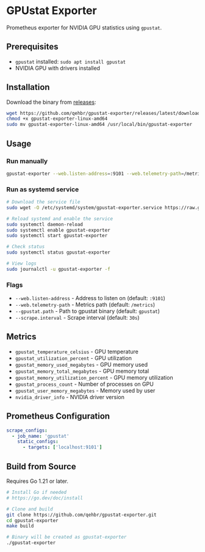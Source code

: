 # GPUstat Exporter

Prometheus exporter for NVIDIA GPU statistics using `gpustat`.

## Prerequisites

- `gpustat` installed: `sudo apt install gpustat`
- NVIDIA GPU with drivers installed

## Installation

Download the binary from [releases](https://github.com/qehbr/gpustat-exporter/releases):

```bash
wget https://github.com/qehbr/gpustat-exporter/releases/latest/download/gpustat-exporter-linux-amd64
chmod +x gpustat-exporter-linux-amd64
sudo mv gpustat-exporter-linux-amd64 /usr/local/bin/gpustat-exporter
```

## Usage

### Run manually

```bash
gpustat-exporter --web.listen-address=:9101 --web.telemetry-path=/metrics
```

### Run as systemd service

```bash
# Download the service file
sudo wget -O /etc/systemd/system/gpustat-exporter.service https://raw.githubusercontent.com/qehbr/gpustat-exporter/main/gpustat-exporter.service

# Reload systemd and enable the service
sudo systemctl daemon-reload
sudo systemctl enable gpustat-exporter
sudo systemctl start gpustat-exporter

# Check status
sudo systemctl status gpustat-exporter

# View logs
sudo journalctl -u gpustat-exporter -f
```

### Flags

- `--web.listen-address` - Address to listen on (default: `:9101`)
- `--web.telemetry-path` - Metrics path (default: `/metrics`)
- `--gpustat.path` - Path to gpustat binary (default: `gpustat`)
- `--scrape.interval` - Scrape interval (default: `30s`)

## Metrics

- `gpustat_temperature_celsius` - GPU temperature
- `gpustat_utilization_percent` - GPU utilization
- `gpustat_memory_used_megabytes` - GPU memory used
- `gpustat_memory_total_megabytes` - GPU memory total
- `gpustat_memory_utilization_percent` - GPU memory utilization
- `gpustat_process_count` - Number of processes on GPU
- `gpustat_user_memory_megabytes` - Memory used by user
- `nvidia_driver_info` - NVIDIA driver version

## Prometheus Configuration

```yaml
scrape_configs:
  - job_name: 'gpustat'
    static_configs:
      - targets: ['localhost:9101']
```

## Build from Source

Requires Go 1.21 or later.

```bash
# Install Go if needed
# https://go.dev/doc/install

# Clone and build
git clone https://github.com/qehbr/gpustat-exporter.git
cd gpustat-exporter
make build

# Binary will be created as gpustat-exporter
./gpustat-exporter
```
